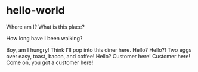 # hello-world
Where am I? What is this place? 

How long have I been walking?

Boy, am I hungry! Think I'll pop into this diner here. Hello? Hello?!
Two eggs over easy, toast, bacon, and coffee! Hello?
Customer here! Customer here!
Come on, you got a customer here!
